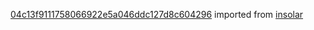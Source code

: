 [04c13f9111758066922e5a046ddc127d8c604296](https://github.com/insolar/insolar/commit/04c13f9111758066922e5a046ddc127d8c604296) imported from [insolar](https://github.com/insolar/insolar)
